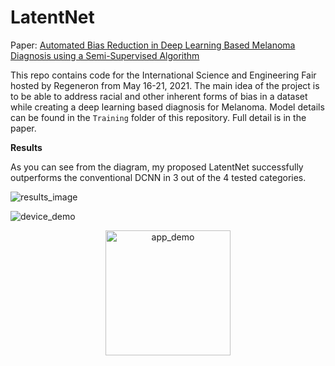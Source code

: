 # LatentNet



Paper: [Automated Bias Reduction in Deep Learning Based Melanoma Diagnosis using a Semi-Supervised Algorithm](https://ieeexplore.ieee.org/abstract/document/9669772)

This repo contains code for the International Science and Engineering Fair hosted by Regeneron from May 16-21, 2021.
The main idea of the project is to be able to address racial and other
inherent forms of bias in a dataset while creating a deep learning
based diagnosis for Melanoma. Model details can be found in the ```Training``` folder of this repository. Full detail is in the paper. 

**Results**

As you can see from the diagram, my proposed LatentNet successfully
outperforms the conventional DCNN in 3 out of the 4 tested categories.

![results_image](Results.jpg)

![device_demo](FinalAnimation.gif) 
<p style="text-align:center;">
<img src="BenignSample_Trim.gif" alt="app_demo" width="200"/></p>


